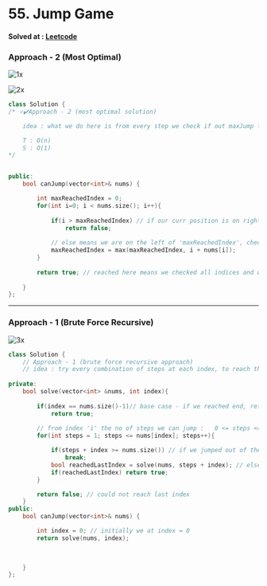 # 55. Jump Game

#### Solved at : [Leetcode](https://leetcode.com/problems/jump-game/description/)


### Approach - 2 (Most Optimal)
![1x](https://github.com/yashasviyadav1/DSA-Questions/assets/124666305/b7b79067-bee0-4492-abc9-e77f4881817f)

![2x](https://github.com/yashasviyadav1/DSA-Questions/assets/124666305/e133e404-d077-447e-bd6b-51f355b06a13)

```cpp
class Solution {
/* ⭐✔️Approach - 2 (most optimal solution)

    idea : what we do here is from every step we check if out maxJump from curr index can take us more then the 'maxReachedIndex' if yes then update the 'maxReachedIndex', and check for the same for the 'index + 1' and so on, make sure that if our curr step that we are on (curr index) is more then 'maxReachedEnd' that means we can never reach the end

    T : O(n)
    S : O(1)
*/


public:
    bool canJump(vector<int>& nums) {

        int maxReachedIndex = 0;
        for(int i=0; i < nums.size(); i++){
            
            if(i > maxReachedIndex) // if our curr position is on right of 'maxReachedIndex' that means we can never reach end
                return false;
            
            // else means we are on the left of 'maxReachedIndex', check if the max jump that we can take from the curr index is more then the 'maxReachedIndex' if yes then update it 
            maxReachedIndex = max(maxReachedIndex, i + nums[i]);
        }
        
        return true; // reached here means we checked all indices and we never got on the right of 'maxReachedIndex' (so reached end)
        
    }
};
```

--------------------
### Approach - 1 (Brute Force Recursive)

![3x](https://github.com/yashasviyadav1/DSA-Questions/assets/124666305/55de9c18-90b0-4682-85ab-b57f089626f5)
```cpp
class Solution {
    // Approach - 1 (brute force recursive approach)
    // idea : try every combination of steps at each index, to reach the end
    
private:
    bool solve(vector<int> &nums, int index){
        
        if(index == nums.size()-1)// base case - if we reached end, return true 
            return true;
        
        // from index 'i' the no of steps we can jump :   0 <= steps <= nums[i]
        for(int steps = 1; steps <= nums[index]; steps++){

            if(steps + index >= nums.size()) // if we jumped out of the 'nums' bound then just break the loop, no need to jump further
                break; 
            bool reachedLastIndex = solve(nums, steps + index); // else , jump
            if(reachedLastIndex) return true;
        }

        return false; // could not reach last index
    }
public:
    bool canJump(vector<int>& nums) {

        int index = 0; // initially we at index = 0
        return solve(nums, index);

        
        
    }
};
```
